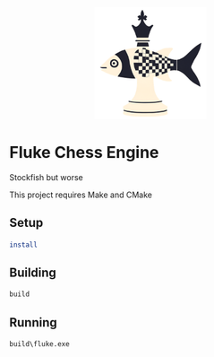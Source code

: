 <p align="center">
  <img width="200" height="200" src="assets/fluke.png">
</p>

# Fluke Chess Engine

Stockfish but worse

This project requires Make and CMake

## Setup

```bash
install
```

## Building

```bash
build
```

## Running

```bash
build\fluke.exe
```
